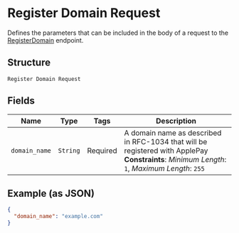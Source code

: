 
# Register Domain Request

Defines the parameters that can be included in the body of
a request to the [RegisterDomain](#endpoint-registerdomain) endpoint.

## Structure

`Register Domain Request`

## Fields

| Name | Type | Tags | Description |
|  --- | --- | --- | --- |
| `domain_name` | `String` | Required | A domain name as described in RFC-1034 that will be registered with ApplePay<br>**Constraints**: *Minimum Length*: `1`, *Maximum Length*: `255` |

## Example (as JSON)

```json
{
  "domain_name": "example.com"
}
```

